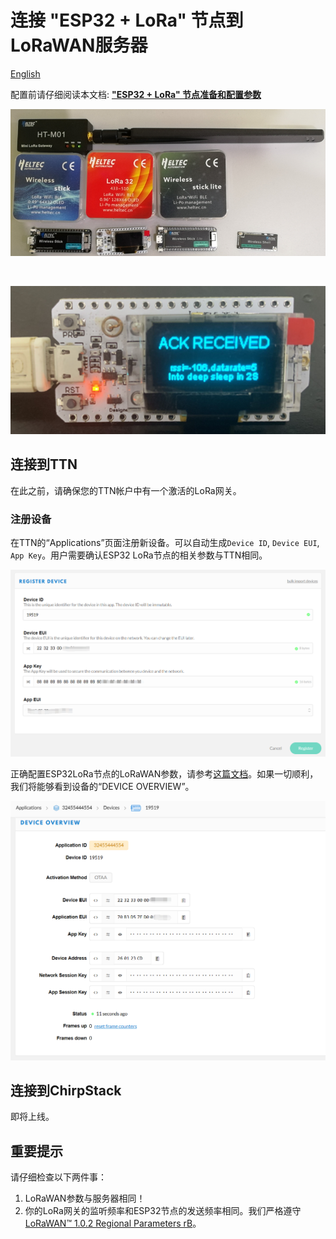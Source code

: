 # 连接 "ESP32 + LoRa" 节点到LoRaWAN服务器
[English](https://heltec-automation-docs.readthedocs.io/en/latest/esp32/lorawan/connect_to_gateway.html)

配置前请仔细阅读本文档: **["ESP32 + LoRa" 节点准备和配置参数](https://heltec-automation.readthedocs.io/zh_CN/latest/esp32/lorawan/config_parameter.html)**

![](img/connect_to_gateway/01.png)

&nbsp;

![](img/connect_to_gateway/05.png)

## 连接到TTN

在此之前，请确保您的TTN帐户中有一个激活的LoRa网关。

### 注册设备

在TTN的“Applications”页面注册新设备。可以自动生成`Device ID`, `Device EUI`, `App Key`。用户需要确认ESP32 LoRa节点的相关参数与TTN相同。

![](img/connect_to_gateway/02.png)

正确配置ESP32LoRa节点的LoRaWAN参数，请参考[这篇文档](https://heltec-automation.readthedocs.io/zh_CN/latest/esp32/lorawan/config_parameter.html)。如果一切顺利，我们将能够看到设备的“DEVICE OVERVIEW”。

![](img/connect_to_gateway/04.png)



## 连接到ChirpStack

即将上线。



## 重要提示

请仔细检查以下两件事：

1. LoRaWAN参数与服务器相同！
2. 你的LoRa网关的监听频率和ESP32节点的发送频率相同。我们严格遵守[LoRaWAN™ 1.0.2 Regional Parameters rB](https://resource.heltec.cn/download/LoRaWANRegionalParametersv1.0.2_final_1944_1.pdf)。